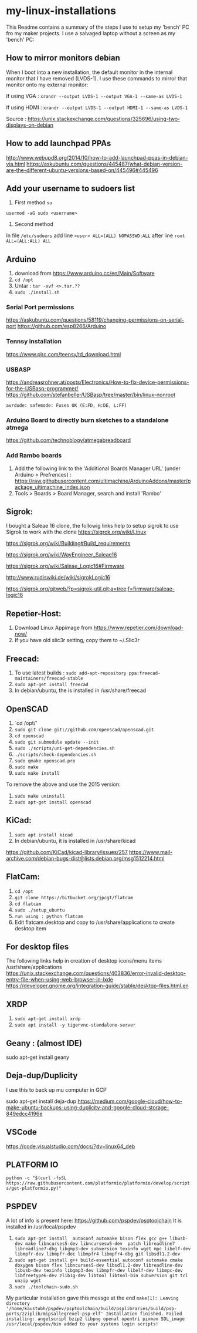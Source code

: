 # my-linux-installations

This Readme contains a summary of the steps I use to setup my 'bench' PC fro my maker projects. I use a salvaged laptop without a screen as my 'bench' PC:

## How to mirror monitors debian
  When I boot into a new installation, the default monitor in the internal monitor that I have removed (LVDS-1). I use these commands to mirror that monitor onto my external monitor:
  
  If using VGA :
  `xrandr --output LVDS-1 --output VGA-1 --same-as LVDS-1`
  
  If using HDMI :
  `xrandr --output LVDS-1 --output HDMI-1 --same-as LVDS-1`
  
  Source : https://unix.stackexchange.com/questions/325696/using-two-displays-on-debian

## How to add launchpad PPAs

http://www.webupd8.org/2014/10/how-to-add-launchpad-ppas-in-debian-via.html
https://askubuntu.com/questions/445487/what-debian-version-are-the-different-ubuntu-versions-based-on/445496#445496

## Add your username to sudoers list

1. First method
`su`

`usermod -aG sudo <username>`
1. Second method

In file `/etc/sudoers` 
add line
`<user>	ALL=(ALL) NOPASSWD:ALL`
after line
`root	ALL=(ALL:ALL) ALL`

## Arduino
1. download from https://www.arduino.cc/en/Main/Software
1. `cd /opt`
1. Untar : `tar -xvf <>.tar.??`
1. `sudo ./install.sh`
### Serial Port permissions
https://askubuntu.com/questions/58119/changing-permissions-on-serial-port
https://github.com/esp8266/Arduino
### Tennsy installation
https://www.pjrc.com/teensy/td_download.html
### USBASP
https://andreasrohner.at/posts/Electronics/How-to-fix-device-permissions-for-the-USBasp-programmer/
https://github.com/stefanbeller/USBasp/tree/master/bin/linux-nonroot

`avrdude: safemode: Fuses OK (E:FD, H:DE, L:FF)`
### Arduino Board to directly burn sketches to a standalone atmega
https://github.com/technoblogy/atmegabreadboard

### Add Rambo boards
1. Add the following link to the 'Additional Boards Manager URL' (under Arduino > Prefrences) : https://raw.githubusercontent.com/ultimachine/ArduinoAddons/master/package_ultimachine_index.json
1. Tools > Boards > Board Manager, search and install 'Rambo'


## Sigrok:

I bought a Saleae 16 clone, the followig links help to setup sigrok to use Sigrok to work with the clone
https://sigrok.org/wiki/Linux

https://sigrok.org/wiki/Building#Build_requirements

https://sigrok.org/wiki/WayEngineer_Saleae16

https://sigrok.org/wiki/Saleae_Logic16#Firmware

http://www.rudiswiki.de/wiki/sigrokLogic16

https://sigrok.org/gitweb/?p=sigrok-util.git;a=tree;f=firmware/saleae-logic16

## Repetier-Host:
1. Download Linux Appimage from https://www.repetier.com/download-now/
1. If you have old slic3r setting, copy them to ~/.Slic3r

## Freecad:
1. To use latest builds : `sudo add-apt-repository ppa:freecad-maintainers/freecad-stable` 
1. `sudo apt-get install freecad`
1. In debian/ubuntu, the is installed in /usr/share/freecad

## OpenSCAD
1. `cd /opt/'
1. `sudo git clone git://github.com/openscad/openscad.git`
1. `cd openscad`
1. `sudo git submodule update --init`
1. `sudo ./scripts/uni-get-dependencies.sh`
1. `./scripts/check-dependencies.sh`
1. `sudo qmake openscad.pro`
1. `sudo make`
1. `sudo make install`

To remove the above and use the 2015 version:
1. `sudo make uninstall`
1. `sudo apt-get install openscad`

## KiCad:
1. `sudo apt install kicad`
1. In debian/ubuntu, it is installed in /usr/share/kicad

https://github.com/KiCad/kicad-library/issues/257
https://www.mail-archive.com/debian-bugs-dist@lists.debian.org/msg1512214.html

## FlatCam:
1. `cd /opt`
1. `git clone https://bitbucket.org/jpcgt/flatcam`
1. `cd flatcam`
1. `sudo ./setup_ubuntu`
1. `run using : python flatcam`
1. Edit flatcam.desktop and copy to /usr/share/applications to create desktop item


## For desktop files
The following links help in creation of desktop icons/menu items
/usr/share/applications
https://unix.stackexchange.com/questions/403836/error-invalid-desktop-entry-file-when-using-web-browser-in-lxde
https://developer.gnome.org/integration-guide/stable/desktop-files.html.en

## XRDP
1. `sudo apt-get install xrdp`
1. `sudo apt install -y tigervnc-standalone-server`

## Geany : (almost IDE)
sudo apt-get install geany

## Deja-dup/Duplicity
I use this to back up mu computer in GCP

sudo apt-get install deja-dup
https://medium.com/google-cloud/how-to-make-ubuntu-backups-using-duplicity-and-google-cloud-storage-849edcc4196e

## VSCode
https://code.visualstudio.com/docs/?dv=linux64_deb

## PLATFORM IO
`python -c "$(curl -fsSL https://raw.githubusercontent.com/platformio/platformio/develop/scripts/get-platformio.py)"`

## PSPDEV
A lot of info is present here: https://github.com/pspdev/psptoolchain
It is installed in /usr/local/pspdev

1. `sudo apt-get install  autoconf automake bison flex gcc g++ libusb-dev make libncurses5-dev libncursesw5-dev  patch libreadline7 libreadline7-dbg libgmp3-dev subversion texinfo wget mpc libelf-dev libmpfr-dev libmpfr-doc libmpfr4 libmpfr4-dbg git libsdl1.2-dev` 
1. `sudo apt-get install g++ build-essential autoconf automake cmake doxygen bison flex libncurses5-dev libsdl1.2-dev libreadline-dev libusb-dev texinfo libgmp3-dev libmpfr-dev libelf-dev libmpc-dev libfreetype6-dev zlib1g-dev libtool libtool-bin subversion git tcl unzip wget`
1. `sudo ./toolchain-sudo.sh`

My particular installation gave this messge at the end
`make[1]: Leaving directory '/home/kaustubh/pspdev/psptoolchain/build/psplibraries/build/psp-ports/zziplib/mipsallegrexel-psp-elf'
Installation finished.
Failed installing: angelscript bzip2 libpng openal opentri pixman SDL_image
/usr/local/pspdev/bin added to your systems login scripts!`
